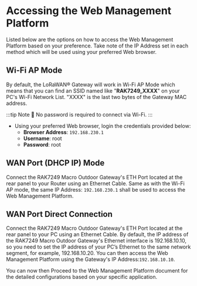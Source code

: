 # Accessing the Web Management Platform

Listed below are the options on how to access the Web Management Platform based on your preference. Take note of the IP Address set in each method which will be used using your preferred Web browser.

## Wi-Fi AP Mode

By default, the LoRaWAN® Gateway will work in Wi-Fi AP Mode which means that you can find an SSID named like "**RAK7249_XXXX**" on your PC's Wi-Fi Network List. "XXXX" is the last two bytes of the Gateway MAC address.

:::tip Note
:pencil: No password is required to connect via Wi-Fi.
:::

* Using your preferred Web browser, login the credentials provided below:
    * **Browser Address**: `192.168.230.1`
    * **Username**: root
    * **Password**: root

<rk-img
  src="/assets/images/quick-start-guide/rak7249/2.quickstart/web-ui-home.jpg"
  width="100%"
  figure-number="4"
  caption="Web User Interface Log-in"
/> 

## WAN Port (DHCP IP) Mode
Connect the RAK7249 Macro Outdoor Gateway's ETH Port located at the rear panel to your Router using an Ethernet Cable. Same as with the Wi-Fi AP mode, the same IP Address: `192.168.230.1` shall be used to access the Web Management Platform.

## WAN Port Direct Connection
Connect the RAK7249 Macro Outdoor Gateway's ETH Port located at the rear panel to your PC using an Ethernet Cable. By default, the IP address of the RAK7249 Macro Outdoor Gateway's Ethernet interface is 192.168.10.10, so you need to set the IP address of your PC’s Ethernet to the same network segment, for example, 192.168.10.20. You can then access the Web Management Platform using the Gateway's IP Address:`192.168.10.10`.

You can now then Proceed to the Web Management Platform document for the detailed configurations based on your specific application.